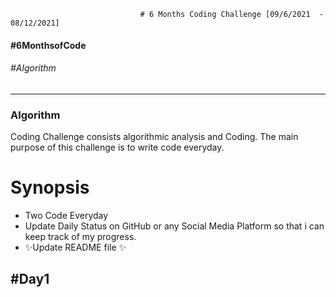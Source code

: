                                  # 6 Months Coding Challenge [09/6/2021  -  08/12/2021]

#### #6MonthsofCode
###### #Algorithm

----
### Algorithm

Coding Challenge consists algorithmic analysis and Coding. The main purpose of this challenge is to write code everyday.

# Synopsis 

- Two Code Everyday
- Update Daily Status on GitHub or any Social Media Platform so that i can keep track of my progress.
- ✨Update README file ✨

## #Day1
